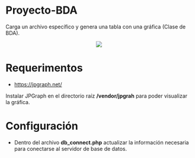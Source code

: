 # Proyecto-BDA
Carga un archivo específico y genera una tabla con una gráfica (Clase de BDA).

<div align="center">
  <img src="https://github.com/Ethan-Rivas/Proyecto-BDA/images/bda.png">
</div>

# Requerimentos

- https://jpgraph.net/

Instalar JPGraph en el directorio raíz **/vendor/jpgrah** para poder visualizar la gráfica.

# Configuración

- Dentro del archivo **db_connect.php** actualizar la información necesaria para conectarse al servidor de base de datos.

